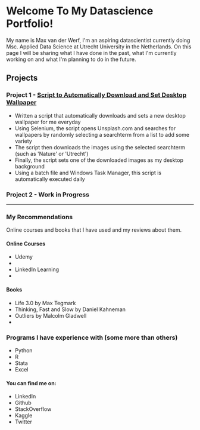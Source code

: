 # Welcome To My Datascience Portfolio!

My name is Max van der Werf, I'm an aspiring datascientist currently doing Msc. Applied Data Science at Utrecht University in the Netherlands.
On this page I will be sharing what I have done in the past, what I'm currently working on and what I'm planning to do in the future. 

## Projects

### Project 1 - [Script to Automatically Download and Set Desktop Wallpaper](https://github.com/MaxvanderWerf/Unsplash_IMG_Downloader) 
* Written a script that automatically downloads and sets a new desktop wallpaper for me everyday
* Using Selenium, the script opens Unsplash.com and searches for wallpapers by randomly selecting a searchterm from a list to add some variety
* The script then downloads the images using the selected searchterm (such as 'Nature' or 'Utrecht') 
* Finally, the script sets one of the downloaded images as my desktop background 
* Using a batch file and Windows Task Manager, this script is automatically executed daily 

### Project 2 - Work in Progress

______________________________________________________________________________________________________

### My Recommendations
Online courses and books that I have used and my reviews about them.

#### Online Courses
* Udemy
* 
* LinkedIn Learning
* 

#### Books
* Life 3.0 by Max Tegmark
* Thinking, Fast and Slow by Daniel Kahneman
* Outliers by Malcolm Gladwell
* 

### Programs I have experience with (some more than others)
* Python
* R
* Stata
* Excel

#### You can find me on:
* LinkedIn
* Github
* StackOverflow
* Kaggle
* Twitter
